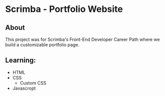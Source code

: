 # Scrimba - Portfolio Website

## About 
This project was for Scrimba's Front-End Developer Career Path where we build a customizable portfolio page.

## Learning:
- HTML
- CSS
	- Custom CSS
- Javascropt 

